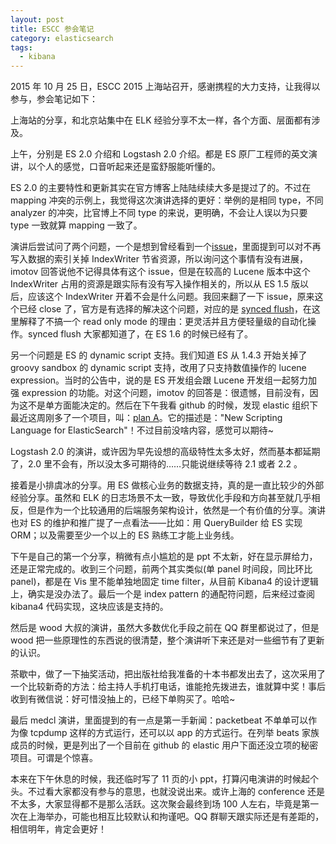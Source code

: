 ```yaml
---
layout: post
title: ESCC 参会笔记
category: elasticsearch
tags:
  - kibana
---
```


2015 年 10 月 25 日，ESCC 2015 上海站召开，感谢携程的大力支持，让我得以参与，参会笔记如下：

上海站的分享，和北京站集中在 ELK 经验分享不太一样，各个方面、层面都有涉及。

上午，分别是 ES 2.0 介绍和 Logstash 2.0 介绍。都是 ES 原厂工程师的英文演讲，以个人的感觉，口音听起来还是蛮舒服能听懂的。

ES 2.0 的主要特性和更新其实在官方博客上陆陆续续大多是提过了的。不过在 mapping 冲突的示例上，我觉得这次演讲选择的更好：举例的是相同 type，不同 analyzer 的冲突，比官博上不同 type 的来说，更明确，不会让人误以为只要 type 一致就算 mapping 一致了。

演讲后尝试问了两个问题，一个是想到曾经看到一个[issue](https://github.com/elastic/elasticsearch/issues/10032)，里面提到可以对不再写入数据的索引关掉 IndexWriter 节省资源，所以询问这个事情有没有进展，imotov 回答说他不记得具体有这个 issue，但是在较高的 Lucene 版本中这个 IndexWriter 占用的资源是跟实际有没有写入操作相关的，所以从 ES 1.5 版以后，应该这个 IndexWriter 开着不会是什么问题。我回来翻了一下 issue，原来这个已经 close 了，官方是有选择的解决这个问题，对应的是 [synced flush](https://github.com/elastic/elasticsearch/pull/11336)，在这里解释了不搞一个 read only mode 的理由：更灵活并且方便轻量级的自动化操作。synced flush 大家都知道了，在 ES 1.6 的时候已经有了。

另一个问题是 ES 的 dynamic script 支持。我们知道 ES 从 1.4.3 开始关掉了 groovy sandbox 的 dynamic script 支持，改用了只支持数值操作的 lucene expression。当时的公告中，说的是 ES 开发组会跟 Lucene 开发组一起努力加强 expression 的功能。对这个问题，imotov 的回答是：很遗憾，目前没有，因为这不是单方面能决定的。然后在下午我看 github 的时候，发现 elastic 组织下最近这周刚多了一个项目，叫：[plan A](https://github.com/elastic/Painless)。它的描述是："New Scripting Language for ElasticSearch"！不过目前没啥内容，感觉可以期待~

Logstash 2.0 的演讲，或许因为早先设想的高级特性太多太好，然而基本都延期了，2.0 里不会有，所以没太多可期待的……只能说继续等待 2.1 或者 2.2 。

接着是小排虞冰的分享。用 ES 做核心业务的数据支持，真的是一直比较少的外部经验分享。虽然和 ELK 的日志场景不太一致，导致优化手段和方向甚至就几乎相反，但是作为一个比较通用的后端服务架构设计，依然是一个有价值的分享。演讲也对 ES 的维护和推广提了一点看法——比如：用 QueryBuilder 给 ES 实现 ORM；以及需要至少一个以上的 ES 熟练工才能上业务线。

下午是自己的第一个分享，稍微有点小尴尬的是 ppt 不太新，好在显示屏给力，还是正常完成的。收到三个问题，前两个其实类似(单 panel 时间段，同比环比 panel)，都是在 Vis 里不能单独地固定 time filter，从目前 Kibana4 的设计逻辑上，确实是没办法了。最后一个是 index pattern 的通配符问题，后来经过查阅 kibana4 代码实现，这块应该是支持的。

然后是 wood 大叔的演讲，虽然大多数优化手段之前在 QQ 群里都说过了，但是 wood 把一些原理性的东西说的很清楚，整个演讲听下来还是对一些细节有了更新的认识。

茶歇中，做了一下抽奖活动，把出版社给我准备的十本书都发出去了，这次采用了一个比较新奇的方法：给主持人手机打电话，谁能抢先拨进去，谁就算中奖！事后收到有微信说：好可惜没抽上的，已经下单购买了。哈哈~

最后 medcl 演讲，里面提到的有一点是第一手新闻：packetbeat 不单单可以作为像 tcpdump 这样的方式运行，还可以以 app 的方式运行。在列举 beats 家族成员的时候，更是列出了一个目前在 github 的 elastic 用户下面还没立项的秘密项目。可谓是个惊喜。

本来在下午休息的时候，我还临时写了 11 页的小 ppt，打算闪电演讲的时候起个头。不过看大家都没有参与的意思，也就没说出来。或许上海的 conference 还是不太多，大家显得都不是那么活跃。这次聚会最终到场 100 人左右，毕竟是第一次在上海举办，可能也相互比较默认和拘谨吧。QQ 群聊天跟实际还是有差距的，相信明年，肯定会更好！
